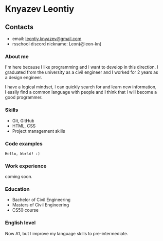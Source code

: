 # Knyazev Leontiy

## Contacts
- email: leontiy.knyazev@gmail.com
- rsschool discord nickname: Leon(@leon-kn)

### About me
I'm here because I like programming and I want to develop in this direction.
I graduated from the university as a civil engineer and I worked for 2 years as a design engineer. 

I have a logical mindset, I can quickly search for and learn new information, I easily find a common language with people and I think that I will become a good programmer.

### Skills
- Git, GitHub
- HTML, CSS
- Project management skills

### Code examples
```
Hello, World! :)
```

### Work experience
coming soon.

### Education
- Bachelor of Civil Engineering
- Masters of Civil Engineering
- CS50 course

### English level
Now A1, but I improve my language skills to pre-intermediate.